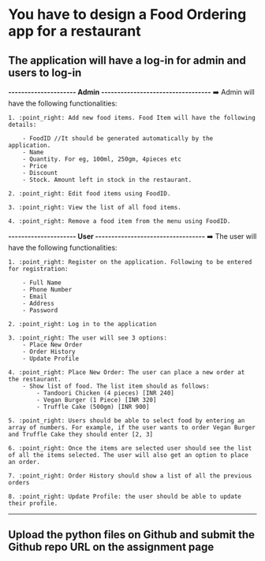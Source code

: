 # You have to design a Food Ordering app for a restaurant

## The application will have a log-in for admin and users to log-in

**--------------------- Admin ----------------------------------**
:arrow_right: Admin will have the following functionalities:

    1. :point_right: Add new food items. Food Item will have the following details:

        - FoodID //It should be generated automatically by the application.
        - Name
        - Quantity. For eg, 100ml, 250gm, 4pieces etc
        - Price
        - Discount
        - Stock. Amount left in stock in the restaurant.

    2. :point_right: Edit food items using FoodID.

    3. :point_right: View the list of all food items.

    4. :point_right: Remove a food item from the menu using FoodID.

**--------------------- User ----------------------------------**
:arrow_right: The user will have the following functionalities:

    1. :point_right: Register on the application. Following to be entered for registration:

        - Full Name
        - Phone Number
        - Email
        - Address
        - Password

    2. :point_right: Log in to the application

    3. :point_right: The user will see 3 options:
        - Place New Order
        - Order History
        - Update Profile

    4. :point_right: Place New Order: The user can place a new order at the restaurant.
        - Show list of food. The list item should as follows:
            - Tandoori Chicken (4 pieces) [INR 240]
            - Vegan Burger (1 Piece) [INR 320]
            - Truffle Cake (500gm) [INR 900]
    
    5. :point_right: Users should be able to select food by entering an array of numbers. For example, if the user wants to order Vegan Burger and Truffle Cake they should enter [2, 3]

    6. :point_right: Once the items are selected user should see the list of all the items selected. The user will also get an option to place an order.

    7. :point_right: Order History should show a list of all the previous orders

    8. :point_right: Update Profile: the user should be able to update their profile.

----------------------------------------------------------------------

## Upload the python files on Github and submit the Github repo URL on the assignment page

